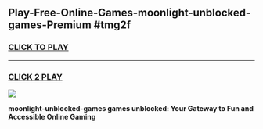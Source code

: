 
## Play-Free-Online-Games-moonlight-unblocked-games-Premium #tmg2f
<h3>
<a href="https://premium.freeplayer.one?title=moonlight-unblocked-games&ref=8M">CLICK TO PLAY</a></h3>
<hr>

<h3>
<a href="https://premium.freeplayer.one?title=moonlight-unblocked-games&ref=8M">CLICK 2 PLAY</a>
  
</h3>

<a href="https://premium.freeplayer.one?title=moonlight-unblocked-games&ref=8M"><img src="https://clearcache.store/games.png"></a>


**moonlight-unblocked-games games unblocked: Your Gateway to Fun and Accessible Online Gaming**
